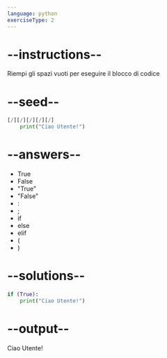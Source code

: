 ```yaml
---
language: python
exerciseType: 2
---
```


# --instructions--

Riempi gli spazi vuoti per eseguire il blocco di codice

# --seed--

```python
[/][/][/][/][/]
    print("Ciao Utente!")
```

# --answers--

- True
- False
- "True"
- "False"
- :
- ;
- if 
- else 
- elif 
- (
- )

# --solutions--

```python
if (True):
    print("Ciao Utente!")
```

# --output--

Ciao Utente!

